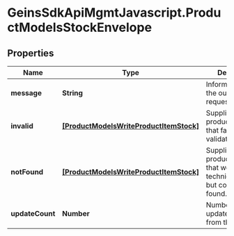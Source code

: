 # GeinsSdkApiMgmtJavascript.ProductModelsStockEnvelope

## Properties

Name | Type | Description | Notes
------------ | ------------- | ------------- | -------------
**message** | **String** | Information about the outcome of the request. | [optional] 
**invalid** | [**[ProductModelsWriteProductItemStock]**](ProductModelsWriteProductItemStock.md) | Supplied productItemStocks that failed validation. | [optional] 
**notFound** | [**[ProductModelsWriteProductItemStock]**](ProductModelsWriteProductItemStock.md) | Supplied productItemStocks that were technically valid, but couldn&#39;t be found. | [optional] 
**updateCount** | **Number** | Number of stock updates resulting from the request. | [optional] 


